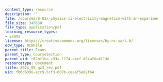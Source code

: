 ```yaml
---
content_type: resource
description: ''
file: /courses/8-02x-physics-ii-electricity-magnetism-with-an-experimental-focus-spring-2005/fb6d6396acc95cf3607bceaaf5e82f64_802x_05_qz3_rev.pdf
file_size: 345630
file_type: application/pdf
learning_resource_types:
- Exams
license: https://creativecommons.org/licenses/by-nc-sa/4.0/
ocw_type: OCWFile
parent_title: Exams
parent_type: CourseSection
parent_uid: c62bf1ba-c93a-1174-a4ef-d24a2de4113d
resourcetype: Document
title: 802x_05_qz3_rev.pdf
uid: fb6d6396-acc9-5cf3-607b-ceaaf5e82f64
---
```


